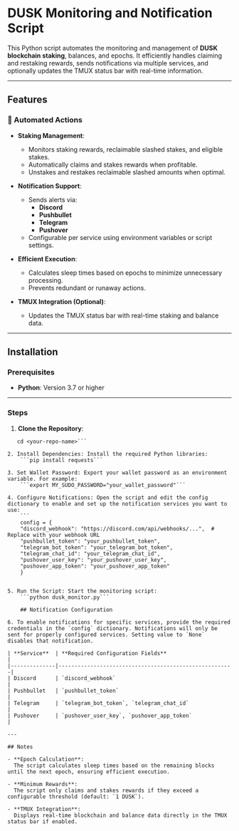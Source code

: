 # DUSK Monitoring and Notification Script

This Python script automates the monitoring and management of **DUSK blockchain staking**, balances, and epochs. It efficiently handles claiming and restaking rewards, sends notifications via multiple services, and optionally updates the TMUX status bar with real-time information.

---

## Features

### 🚀 Automated Actions
- **Staking Management**:
  - Monitors staking rewards, reclaimable slashed stakes, and eligible stakes.
  - Automatically claims and stakes rewards when profitable.
  - Unstakes and restakes reclaimable slashed amounts when optimal.

- **Notification Support**:
  - Sends alerts via:
    - **Discord**
    - **Pushbullet**
    - **Telegram**
    - **Pushover**
  - Configurable per service using environment variables or script settings.

- **Efficient Execution**:
  - Calculates sleep times based on epochs to minimize unnecessary processing.
  - Prevents redundant or runaway actions.

- **TMUX Integration (Optional)**:
  - Updates the TMUX status bar with real-time staking and balance data.

---

## Installation

### Prerequisites
- **Python**: Version 3.7 or higher

---

### Steps

1. **Clone the Repository**:
```git clone https://github.com/<your-username>/<your-repo-name>.git
   cd <your-repo-name>```

2. Install Dependencies: Install the required Python libraries:
    ```pip install requests```

3. Set Wallet Password: Export your wallet password as an environment variable. For example:
    ```export MY_SUDO_PASSWORD="your_wallet_password"```

4. Configure Notifications: Open the script and edit the config dictionary to enable and set up the notification services you want to use:
    ```
    config = {
    "discord_webhook": "https://discord.com/api/webhooks/...",  # Replace with your webhook URL
    "pushbullet_token": "your_pushbullet_token",
    "telegram_bot_token": "your_telegram_bot_token",
    "telegram_chat_id": "your_telegram_chat_id",
    "pushover_user_key": "your_pushover_user_key",
    "pushover_app_token": "your_pushover_app_token"
    }


5. Run the Script: Start the monitoring script:
    ```python dusk_monitor.py```

    ## Notification Configuration

6. To enable notifications for specific services, provide the required credentials in the `config` dictionary. Notifications will only be sent for properly configured services. Setting value to `None` disables that notification.

| **Service**  | **Required Configuration Fields**                     |
|--------------|-------------------------------------------------------|
| Discord      | `discord_webhook`                                     |
| Pushbullet   | `pushbullet_token`                                    |
| Telegram     | `telegram_bot_token`, `telegram_chat_id`              |
| Pushover     | `pushover_user_key`, `pushover_app_token`             |

---

## Notes

- **Epoch Calculation**:  
  The script calculates sleep times based on the remaining blocks until the next epoch, ensuring efficient execution.

- **Minimum Rewards**:  
  The script only claims and stakes rewards if they exceed a configurable threshold (default: `1 DUSK`).

- **TMUX Integration**:  
  Displays real-time blockchain and balance data directly in the TMUX status bar if enabled.
